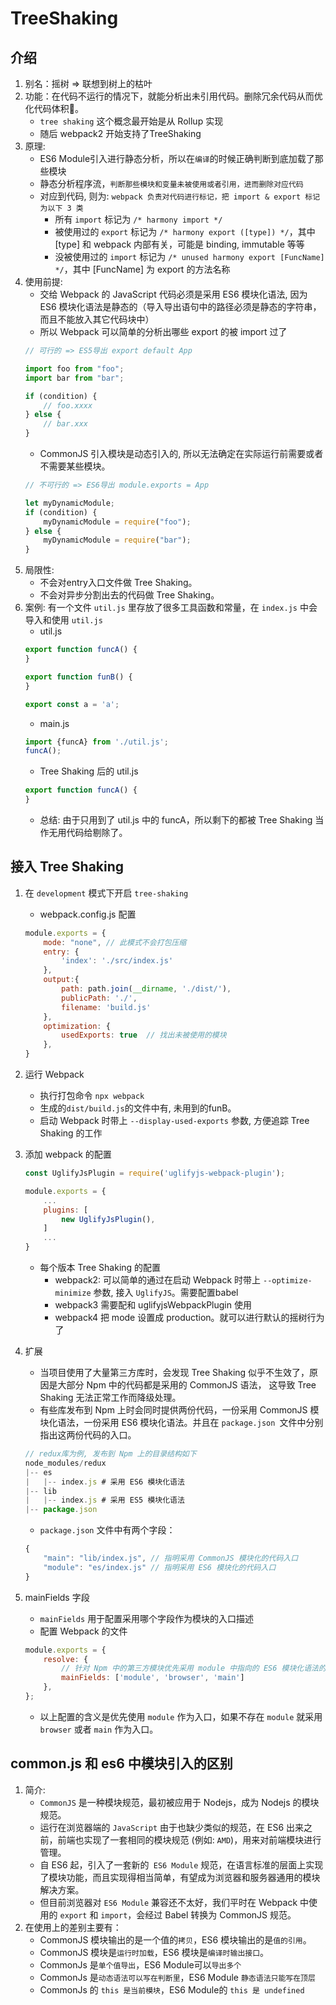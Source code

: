 # TreeShaking

## 介绍
1. 别名：摇树 => 联想到树上的枯叶
2. 功能：在代码不运行的情况下，就能分析出未引用代码。删除冗余代码从而优化代码体积。
    * `tree shaking`  这个概念最开始是从 Rollup 实现
    * 随后 webpack2 开始支持了TreeShaking
3. 原理: 
    * ES6 Module引入进行静态分析，所以在`编译`的时候正确判断到底加载了那些模块
    * 静态分析程序流，`判断那些模块和变量未被使用或者引用，进而删除对应代码`
    * 对应到代码, 则为: `webpack 负责对代码进行标记，把 import & export 标记为以下 3 类`
        * 所有 `import` 标记为 `/* harmony import */`
        * 被使用过的 `export` 标记为 `/* harmony export ([type]) */`，其中 [type] 和 webpack 内部有关，可能是 binding, immutable 等等
        * 没被使用过的 `import` 标记为 `/* unused harmony export [FuncName] */`，其中 [FuncName] 为 export 的方法名称
4. 使用前提: 
    * 交给 Webpack 的 JavaScript 代码必须是采用 ES6 模块化语法, 因为 ES6 模块化语法是静态的（导入导出语句中的路径必须是静态的字符串，而且不能放入其它代码块中）
    * 所以 Webpack 可以简单的分析出哪些 export 的被 import 过了
    ```js
    // 可行的 => ES5导出 export default App

    import foo from "foo";
    import bar from "bar";

    if (condition) {
        // foo.xxxx
    } else {
        // bar.xxx
    }
    ```
    * CommonJS 引入模块是动态引入的, 所以无法确定在实际运行前需要或者不需要某些模块。
    ```js
    // 不可行的 => ES6导出 module.exports = App
    
    let myDynamicModule;
    if (condition) {
        myDynamicModule = require("foo");
    } else {
        myDynamicModule = require("bar");
    }
    ```
5. 局限性:
    * 不会对entry入口文件做 Tree Shaking。
    * 不会对异步分割出去的代码做 Tree Shaking。
6. 案例: 有一个文件 `util.js` 里存放了很多工具函数和常量，在 `index.js` 中会导入和使用 `util.js`
    * util.js
    ```js
    export function funcA() {
    }

    export function funB() {
    }

    export const a = 'a';
    ```
    * main.js
    ```js
    import {funcA} from './util.js';
    funcA();
    ```
    * Tree Shaking 后的 util.js
    ```js
    export function funcA() {
    }
    ```
    * 总结: 由于只用到了 util.js 中的 funcA，所以剩下的都被 Tree Shaking 当作无用代码给剔除了。

## 接入 Tree Shaking
1. 在 `development` 模式下开启 `tree-shaking`
    * webpack.config.js 配置
    ```js
    module.exports = { 
        mode: "none", // 此模式不会打包压缩
        entry: {
            'index': './src/index.js'
        },
        output:{
            path: path.join(__dirname, './dist/'),
            publicPath: './',
            filename: 'build.js'
        },
        optimization: {
            usedExports: true  // 找出未被使用的模块
        },
    }
    ```
2. 运行 Webpack
    * 执行打包命令 `npx webpack`
    * 生成的`dist/build.js`的文件中有, 未用到的funB。
    * 启动 Webpack 时带上 `--display-used-exports` 参数, 方便追踪 Tree Shaking 的工作
3. 添加 webpack 的配置
    ```js
    const UglifyJsPlugin = require('uglifyjs-webpack-plugin');

    module.exports = { 
        ...
        plugins: [
            new UglifyJsPlugin(),
        ]
        ...
    }
    ```
    * 每个版本 Tree Shaking 的配置
        * webpack2: 可以简单的通过在启动 Webpack 时带上 `--optimize-minimize` 参数, 接入 `UglifyJS`。需要配置babel
        * webpack3 需要配和 uglifyjsWebpackPlugin 使用
        * webpack4 把 mode 设置成 production。就可以进行默认的摇树行为了

4. 扩展
    * 当项目使用了大量第三方库时，会发现 Tree Shaking 似乎不生效了，原因是大部分 Npm 中的代码都是采用的 CommonJS 语法， 这导致 Tree Shaking 无法正常工作而降级处理。
    * 有些库发布到 Npm 上时会同时提供两份代码，一份采用 CommonJS 模块化语法，一份采用 ES6 模块化语法。并且在 `package.json `文件中分别指出这两份代码的入口。
    ```js
    // redux库为例, 发布到 Npm 上的目录结构如下
    node_modules/redux
    |-- es
    |   |-- index.js # 采用 ES6 模块化语法
    |-- lib
    |   |-- index.js # 采用 ES5 模块化语法
    |-- package.json
    ```
    * `package.json` 文件中有两个字段：
    ```js
    {
        "main": "lib/index.js", // 指明采用 CommonJS 模块化的代码入口
        "module": "es/index.js" // 指明采用 ES6 模块化的代码入口
    }
    ```
5. mainFields 字段
    * `mainFields` 用于配置采用哪个字段作为模块的入口描述
    * 配置 Webpack 的文件
    ```js
    module.exports = {
        resolve: {
            // 针对 Npm 中的第三方模块优先采用 module 中指向的 ES6 模块化语法的文件
            mainFields: ['module', 'browser', 'main']
        },
    };
    ```
    * 以上配置的含义是优先使用 `module` 作为入口，如果不存在 `module` 就采用 `browser` 或者 `main` 作为入口。







## common.js 和 es6 中模块引入的区别
1. 简介:
    * `CommonJS` 是一种模块规范，最初被应用于 Nodejs，成为 Nodejs 的模块规范。
    * 运行在浏览器端的 `JavaScript` 由于也缺少类似的规范，在 ES6 出来之前，前端也实现了一套相同的模块规范 (例如: `AMD`)，用来对前端模块进行管理。
    * 自 ES6 起，引入了一套新的` ES6 Module` 规范，在语言标准的层面上实现了模块功能，而且实现得相当简单，有望成为浏览器和服务器通用的模块解决方案。
    * 但目前浏览器对 `ES6 Module` 兼容还不太好，我们平时在 Webpack 中使用的 `export` 和 `import`，会经过 Babel 转换为 CommonJS 规范。
2. 在使用上的差别主要有：
    * CommonJS 模块输出的是一个值的`拷贝`，ES6 模块输出的是`值的引用`。
    * CommonJS 模块是`运行时加载`，ES6 模块是`编译时输出接口`。
    * CommonJs 是`单个值导出`，ES6 Module可以`导出多个`
    * CommonJs 是`动态语法可以写在判断里`，ES6 Module `静态语法只能写在顶层`
    * CommonJs 的 `this 是当前模块`，ES6 Module的 `this 是 undefined`



<!-- esbuild  、 swc-loader  -->









